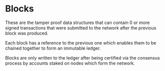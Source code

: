 # Blocks

These are the tamper proof data structures that can contain 0 or more signed transactions that were submitted to the network after the previous block was produced.

Each block has a reference to the previous one which enables them to be chained together to form an immutable ledger.

Blocks are only written to the ledger after being certified via the consensus process by accounts staked on nodes which form the network.